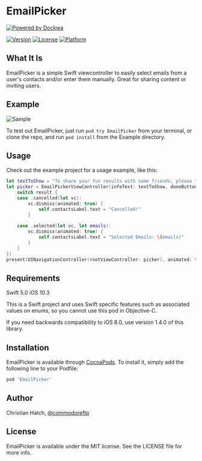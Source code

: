# EmailPicker
[![Powered by Dockwa](https://raw.githubusercontent.com/dockwa/openpixel/dockwa/by-dockwa.png)](https://engineering.dockwa.com/)

[![Version](https://img.shields.io/cocoapods/v/EmailPicker.svg?style=flat)](http://cocoapods.org/pods/EmailPicker)
[![License](https://img.shields.io/cocoapods/l/EmailPicker.svg?style=flat)](http://cocoapods.org/pods/EmailPicker)
[![Platform](https://img.shields.io/cocoapods/p/EmailPicker.svg?style=flat)](http://cocoapods.org/pods/EmailPicker)

## What It Is

EmailPicker is a simple Swift viewcontroller to easily select emails from a user's contacts and/or enter them manually. Great for sharing content or inviting users.

## Example
![Sample](https://github.com/dockwa/EmailPicker/blob/master/Sample.gif)

To test out EmailPicker, just run `pod try EmailPicker` from your terminal, or clone the repo, and run `pod install` from the Example directory. 

## Usage
Check out the example project for a usage example, like this: 

```swift
let textToShow = "To share your fun results with some friends, please type their emails or select their names from the list. Enjoy!"
let picker = EmailPickerViewController(infoText: textToShow, doneButtonTitle: "Send", completion: {(result) in
    switch result {
    case .cancelled(let vc):
        vc.dismiss(animated: true) {
            self.contactsLabel.text = "Cancelled!"
        }
        
    case .selected(let vc, let emails):
        vc.dismiss(animated: true) {
            self.contactsLabel.text = "Selected Emails: \(emails)"
        }
    }
})
present(UINavigationController(rootViewController: picker), animated: true, completion: nil)
```

## Requirements
Swift 5.0
iOS 10.3

This is a Swift project and uses Swift specific features such as associated values on enums, so you cannot use this pod in Objective-C.

If you need backwards compatibility to iOS 8.0, use version 1.4.0 of this library.  

## Installation

EmailPicker is available through [CocoaPods](http://cocoapods.org). To install
it, simply add the following line to your Podfile:

```ruby
pod 'EmailPicker'
```

## Author

Christian Hatch, [@commodoreftp](https://twitter.com/Commodoreftp)

## License

EmailPicker is available under the MIT license. See the LICENSE file for more info.
